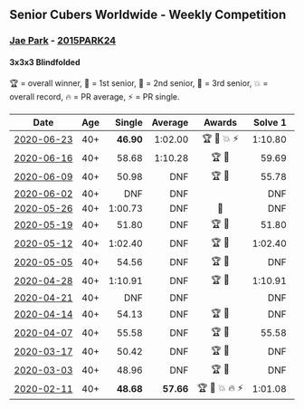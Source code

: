 ## Senior Cubers Worldwide - Weekly Competition
### [Jae Park](../jae_park.md) - [2015PARK24](https://www.worldcubeassociation.org/persons/2015PARK24?event=333bf)
#### 3x3x3 Blindfolded

🏆 = overall winner, 🥇 = 1st senior, 🥈 = 2nd senior, 🥉 = 3rd senior, 💥 = overall record, 🔥 = PR average, ⚡ = PR single.

| Date | Age | Single | Average | Awards | Solve 1 | Solve 2 | Solve 3 | Video |
| :--: | :--: | --: | --: | :--: | --: | --: | --: | :-- |
| [<span style="white-space: nowrap">2020-06-23</span>](../../results/333bf/2020-06-23.md) | 40+ | **46.90** | 1:02.00 | <span style="white-space: nowrap">🏆 🥇 💥 ⚡</span> | 1:10.80 | 1:08.30 | **46.90** | [Link](https://www.facebook.com/events/850175445522887/permalink/852285558645209/) |
| [<span style="white-space: nowrap">2020-06-16</span>](../../results/333bf/2020-06-16.md) | 40+ | 58.68 | 1:10.28 | <span style="white-space: nowrap">🏆 🥇</span> | 59.69 | 1:32.48 | 58.68 | [Link](https://www.facebook.com/events/208176410240808/permalink/209854233406359/) |
| [<span style="white-space: nowrap">2020-06-09</span>](../../results/333bf/2020-06-09.md) | 40+ | 50.98 | DNF | <span style="white-space: nowrap">🏆 🥇</span> | 55.78 | 50.98 | DNF | [Link](https://www.facebook.com/events/620460455211235/permalink/622049145052366/) |
| [<span style="white-space: nowrap">2020-06-02</span>](../../results/333bf/2020-06-02.md) | 40+ | DNF | DNF |  | DNF | DNF | DNF | [Link](https://www.facebook.com/events/323619661956372/permalink/325811025070569/) |
| [<span style="white-space: nowrap">2020-05-26</span>](../../results/333bf/2020-05-26.md) | 40+ | 1:00.73 | DNF | 🥇 | DNF | DNF | 1:00.73 | [Link](https://www.facebook.com/events/1531820936993798/permalink/1534279060081319/) |
| [<span style="white-space: nowrap">2020-05-19</span>](../../results/333bf/2020-05-19.md) | 40+ | 51.80 | DNF | <span style="white-space: nowrap">🏆 🥇</span> | 51.80 | DNF | DNF | [Link](https://www.facebook.com/events/2608037409484307/permalink/2609676329320415/) |
| [<span style="white-space: nowrap">2020-05-12</span>](../../results/333bf/2020-05-12.md) | 40+ | 1:02.40 | DNF | <span style="white-space: nowrap">🏆 🥇</span> | 1:02.40 | 1:15.25 | DNF | [Link](https://www.facebook.com/events/367340484222677/permalink/368871534069572/) |
| [<span style="white-space: nowrap">2020-05-05</span>](../../results/333bf/2020-05-05.md) | 40+ | 54.56 | DNF | <span style="white-space: nowrap">🏆 🥇</span> | DNF | 54.56 | DNF | [Link](https://www.facebook.com/events/2624652641189887/permalink/2627851630869988/) |
| [<span style="white-space: nowrap">2020-04-28</span>](../../results/333bf/2020-04-28.md) | 40+ | 1:10.91 | DNF | <span style="white-space: nowrap">🏆 🥇</span> | 1:10.91 | DNF | DNF | [Link](https://www.facebook.com/events/534758690547855/permalink/534848220538902/) |
| [<span style="white-space: nowrap">2020-04-21</span>](../../results/333bf/2020-04-21.md) | 40+ | DNF | DNF |  | DNF | DNF | DNF | [Link](https://www.facebook.com/events/1312095715657208/permalink/1313272208872892/) |
| [<span style="white-space: nowrap">2020-04-14</span>](../../results/333bf/2020-04-14.md) | 40+ | 54.13 | DNF | <span style="white-space: nowrap">🏆 🥇</span> | DNF | DNF | 54.13 | [Link](https://www.facebook.com/events/232067087873656/permalink/232495074497524/) |
| [<span style="white-space: nowrap">2020-04-07</span>](../../results/333bf/2020-04-07.md) | 40+ | 55.58 | DNF | <span style="white-space: nowrap">🏆 🥇</span> | 55.58 | DNF | DNF | [Link](https://www.facebook.com/events/258196271885699/permalink/259236678448325/) |
| [<span style="white-space: nowrap">2020-03-17</span>](../../results/333bf/2020-03-17.md) | 40+ | 50.42 | DNF | <span style="white-space: nowrap">🏆 🥇</span> | DNF | 50.42 | DNF | [Link](https://www.facebook.com/events/616010612582835/permalink/617628172421079/) |
| [<span style="white-space: nowrap">2020-03-03</span>](../../results/333bf/2020-03-03.md) | 40+ | 48.96 | DNF | <span style="white-space: nowrap">🏆 🥇</span> | DNF | 1:06.76 | 48.96 | [Link](https://www.facebook.com/events/186820176097844/permalink/188015709311624/) |
| [<span style="white-space: nowrap">2020-02-11</span>](../../results/333bf/2020-02-11.md) | 40+ | **48.68** | **57.66** | <span style="white-space: nowrap">🏆 🥇 💥 🔥 ⚡</span> | 1:01.08 | 1:03.21 | **48.68** | [Link](https://www.facebook.com/events/173728187264773/permalink/173945660576359/) |


<!-- Global site tag (gtag.js) - Google Analytics -->
<script async src="https://www.googletagmanager.com/gtag/js?id=UA-86348435-3"></script>
<script>window.dataLayer = window.dataLayer || []; function gtag() {dataLayer.push(arguments);} gtag('js', new Date()); gtag('config', 'UA-86348435-3');</script>

